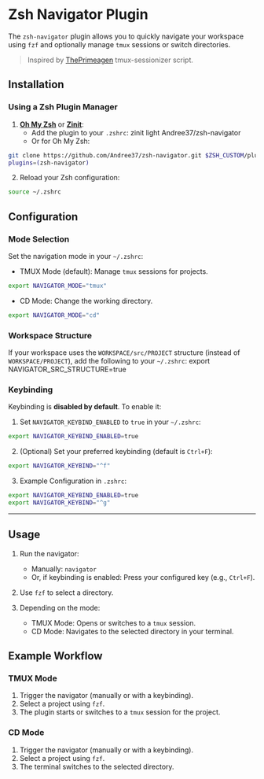 # Zsh Navigator Plugin

The `zsh-navigator` plugin allows you to quickly navigate your workspace using `fzf` and optionally manage `tmux` sessions or switch directories.

> Inspired by [ThePrimeagen](https://github.com/ThePrimeagen/.dotfiles/blob/602019e902634188ab06ea31251c01c1a43d1621/bin/.local/scripts/tmux-sessionizer) tmux-sessionizer script.

## Installation

### Using a Zsh Plugin Manager

1. **[Oh My Zsh](https://ohmyz.sh/)** or **[Zinit](https://github.com/zdharma-continuum/zinit)**:
   - Add the plugin to your `.zshrc`:
     zinit light Andree37/zsh-navigator
   - Or for Oh My Zsh:
```bash
git clone https://github.com/Andree37/zsh-navigator.git $ZSH_CUSTOM/plugins/zsh-navigator
plugins=(zsh-navigator)
```

2. Reload your Zsh configuration:
```bash
source ~/.zshrc
```

## Configuration

### Mode Selection

Set the navigation mode in your `~/.zshrc`:

- TMUX Mode (default): Manage `tmux` sessions for projects.
```bash
export NAVIGATOR_MODE="tmux"
```

- CD Mode: Change the working directory.
```bash
export NAVIGATOR_MODE="cd"
```

### Workspace Structure

If your workspace uses the `WORKSPACE/src/PROJECT` structure (instead of `WORKSPACE/PROJECT`), add the following to your `~/.zshrc`:
export NAVIGATOR_SRC_STRUCTURE=true

### Keybinding

Keybinding is **disabled by default**. To enable it:

1. Set `NAVIGATOR_KEYBIND_ENABLED` to `true` in your `~/.zshrc`:
```bash
export NAVIGATOR_KEYBIND_ENABLED=true
```

2. (Optional) Set your preferred keybinding (default is `Ctrl+F`):
```bash
export NAVIGATOR_KEYBIND="^f"
```

3. Example Configuration in `.zshrc`:
```bash
export NAVIGATOR_KEYBIND_ENABLED=true
export NAVIGATOR_KEYBIND="^g"
```

---

## Usage

1. Run the navigator:
   - Manually: `navigator`
   - Or, if keybinding is enabled: Press your configured key (e.g., `Ctrl+F`).

2. Use `fzf` to select a directory.

3. Depending on the mode:
   - TMUX Mode: Opens or switches to a `tmux` session.
   - CD Mode: Navigates to the selected directory in your terminal.

## Example Workflow

### TMUX Mode
1. Trigger the navigator (manually or with a keybinding).
2. Select a project using `fzf`.
3. The plugin starts or switches to a `tmux` session for the project.

### CD Mode
1. Trigger the navigator (manually or with a keybinding).
2. Select a project using `fzf`.
3. The terminal switches to the selected directory.
